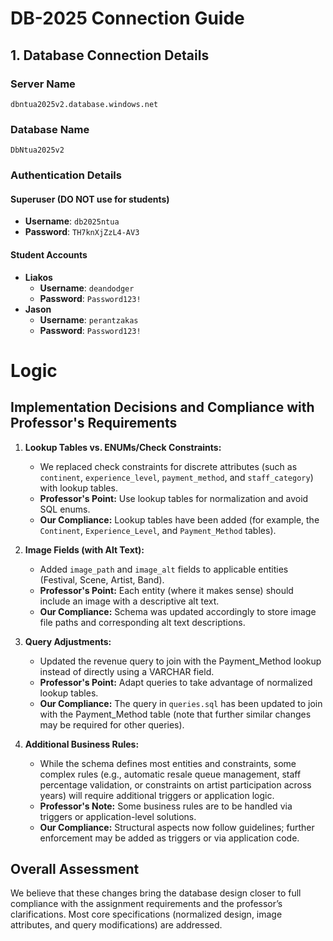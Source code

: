# **DB-2025 Connection Guide**

## **1. Database Connection Details**
### **Server Name**
`dbntua2025v2.database.windows.net`

### **Database Name**
`DbNtua2025v2`

### **Authentication Details**
#### **Superuser (DO NOT use for students)**
- **Username**: `db2025ntua`
- **Password**: `TH7knXjZzL4-AV3`

#### **Student Accounts**
- **Liakos**
  - **Username**: `deandodger`
  - **Password**: `Password123!`
- **Jason**
  - **Username**: `perantzakas`
  - **Password**: `Password123!`



# Logic
## Implementation Decisions and Compliance with Professor's Requirements

1. **Lookup Tables vs. ENUMs/Check Constraints:**
   - We replaced check constraints for discrete attributes (such as `continent`, `experience_level`, `payment_method`, and `staff_category`) with lookup tables.
   - **Professor's Point:** Use lookup tables for normalization and avoid SQL enums.  
   - **Our Compliance:** Lookup tables have been added (for example, the `Continent`, `Experience_Level`, and `Payment_Method` tables).

2. **Image Fields (with Alt Text):**
   - Added `image_path` and `image_alt` fields to applicable entities (Festival, Scene, Artist, Band).
   - **Professor's Point:** Each entity (where it makes sense) should include an image with a descriptive alt text.
   - **Our Compliance:** Schema was updated accordingly to store image file paths and corresponding alt text descriptions.

3. **Query Adjustments:**
   - Updated the revenue query to join with the Payment_Method lookup instead of directly using a VARCHAR field.
   - **Professor's Point:** Adapt queries to take advantage of normalized lookup tables.
   - **Our Compliance:** The query in `queries.sql` has been updated to join with the Payment_Method table (note that further similar changes may be required for other queries).

4. **Additional Business Rules:**
   - While the schema defines most entities and constraints, some complex rules (e.g., automatic resale queue management, staff percentage validation, or constraints on artist participation across years) will require additional triggers or application logic.
   - **Professor's Note:** Some business rules are to be handled via triggers or application-level solutions.
   - **Our Compliance:** Structural aspects now follow guidelines; further enforcement may be added as triggers or via application code.

## Overall Assessment
We believe that these changes bring the database design closer to full compliance with the assignment requirements and the professor’s clarifications. Most core specifications (normalized design, image attributes, and query modifications) are addressed.
